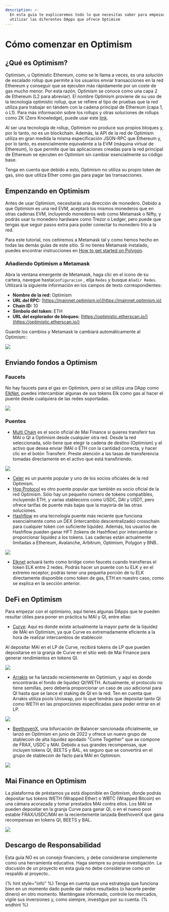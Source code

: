 ```yaml
---
description: >-
  En esta guía te explicaremos todo lo que necesitas saber para empezar a
  utilizar las diferentes DApps que ofrece Optimism
---
```


# Cómo comenzar en Optimism

## ¿Qué es Optimism?

Optimism, u Optimistic Ethereum, como se le llama a veces, es una solución de escalado rollup que permite a los usuarios enviar transacciones en la red Ethereum y conseguir que se ejecuten más rápidamente por un coste de gas mucho menor. Por esta razón, Optimism se conoce como una capa 2 de Ethereum (L2 para abreviar). El nombre Optimism proviene de su uso de la tecnología optimistic rollup, que se refiere al tipo de pruebas que la red utiliza para trabajar en tándem con la cadena principal de Ethereum (capa 1, o L1). Para más información sobre los rollups y otras soluciones de rollups como ZK (Zero Knowledge), puede usar este [ link](https://support.deversifi.com/en/article/deversifi-what-is-the-difference-between-zk-rollup-and-optimistic-rollup-3gf3bw/).

Al ser una tecnología de rollup, Optimism no produce sus propios bloques y, por lo tanto, no es un blockchain. Además, la API de la red de Optimism utiliza en gran medida la misma especificación JSON-RPC que Ethereum y, por lo tanto, es esencialmente equivalente a la EVM (máquina virtual de Ethereum), lo que permite que las aplicaciones creadas para la red principal de Ethereum se ejecuten en Optimism sin cambiar esencialmente su código base.

Tenga en cuenta que debido a esto, Optimism no utiliza su propio token de gas, sino que utiliza Ether como gas para pagar las transacciones.

## Empenzando en Optimism

Antes de usar Optimism, necesitarás una dirección de monedero. Debido a que Optimism es una red EVM, aceptará los mismos monederos que en otras cadenas EVM, incluyendo monederos web como Metamask o Nifty, y podrás usar tu monedero hardware como Trezor o Ledger, pero puede que tengas que seguir pasos extra para poder conectar tu monedero frío a la red.&#x20;

Para este tutorial, nos ceñiremos a Metamask tal y como hemos hecho en todas las demás guías de este sitio. Si no tienes Metamask instalado, puedes encontrar instrucciones en [How to get started on Polygon](../polygon/how-to-get-started-on-polygon.md).

### Añadiendo Optimism a Metamask

Abra la ventana emergente de Metamask, haga clic en el icono de su cartera, navegue hasta`Configuracion` , elija `Redes` y busque `Añadir Redes`. Utilizará la siguiente información en los campos de texto correspondientes:

* **Nombre de la red:** Optimism
* **URL del RPC:** [https://mainnet.optimism.io](https://mainnet.optimism.io)
* **Chain ID:** 10
* **Simbolo del token:** ETH
* **URL del explorador de bloques:** [https://optimistic.etherscan.io/](https://optimistic.etherscan.io/)

Guarde los cambios y Metamask le cambiará automáticamente al Optimism::

![](<../../.gitbook/assets/Screen Shot 2022-06-17 at 9.40.30 PM.png>)

## Enviando fondos a Optimism

### Faucets

No hay faucets para el gas en Optimism, pero si se utiliza una DApp como [ElkNet](https://app.elk.finance/#/elknet), puedes intercambiar algunas de sus tokens Elk como gas al hacer el puente desde cualquiera de las redes soportadas.

![](<../../.gitbook/assets/Screen Shot 2022-06-17 at 9.36.40 PM.png>)

### Puentes

* [Multi Chain](https://app.multichain.org/#/router) es el socio oficial de Mai Finance si quieres transferir tus MAI o QI a Optimism desde cualquier otra red. Desde la red seleccionada, sólo tiene que elegir la cadena de destino (Optimism) y el activo que desea enviar (MAI o ETH con la cantidad correcta, y hacer clic en el botón Transferir. Preste atención a las tasas de transferencia tomadas directamente en el activo que está transfiriendo.

![](<../../.gitbook/assets/Screen Shot 2022-06-17 at 10.14.42 PM.png>)

* [Celer](https://cbridge.celer.network/#/transfer) es un puente popular y uno de los socios oficiales de la red Optimism.
* [Hop Protocol](https://app.hop.exchange/#/send?token=ETH\&sourceNetwork=polygon\&destNetwork=optimism) es otro puente popular que también es socio oficial de la red Optimism. Sólo hay un pequeño número de tokens compatibles, incluyendo ETH, y varias stablecoins como USDC, DAI y USDT, pero ofrece tarifas de puente más bajas que la mayoría de las otras soluciones.
* [Hashflow](https://app.hashflow.com/) es una tecnología puente más reciente que funciona esencialmente como un DEX (intercambio descentralizado) crosschain para cualquier token con suficiente liquidez. Además, los usuarios de Hashflow pueden ganar HFT (tokens de Hashflow) por intercambiar o proporcionar liquidez a los tokens. Las cadenas están actualmente limitadas a Ethereum, Avalanche, Arbitrum, Optimism, Polygon y BNB..

![](<../../.gitbook/assets/Screen Shot 2022-06-17 at 9.51.25 PM.png>)

* [Elknet](https://app.elk.finance/#/elknet) actuará tanto como bridge como faucets cuando transfieras el token ELK entre 2 redes. Podrás hacer un puente con tu ELK y en el extremo receptor, podrás tener una pequeña porción de tu ELK directamente disponible como token de gas, ETH en nuestro caso, como se explica en la sección anterior.

## DeFi en Optimism

Para empezar con el optimismo, aquí tienes algunas DApps que te pueden resultar útiles para poner en práctica tu MAI y QI, entre ellas:

* [Curve](https://optimism.curve.fi/factory/4/deposit): Aquí es donde existe actualmente la mayor parte de la liquidez de MAI en Optimism, ya que Curve es extremadamente eficiente a la hora de realizar intercambios de stablecoin

Al depositar MAI en el LP de Curve, recibirá tokens de LP que pueden depositarse en la granja de Curve en el sitio web de Mai Finance para generar rendimientos en tokens QI.

![](<../../.gitbook/assets/Screen Shot 2022-06-17 at 9.58.06 PM.png>)

* [Arrakis](https://beta.arrakis.finance/#/vaults/0x65Fbf30f29C7626385f78Dbc41702d97b9cD486a) se ha lanzado recientemente en Optimism, y aquí es donde encontrarás el fondo de liquidez QI/WETH. Actualmente, el protocolo no tiene semillas, pero debería proporcionar un caso de uso adicional para QI hasta que se lance el staking de QI en la red. Ten en cuenta que Arrakis utiliza pools Uniswap, por lo que tendrás que depositar tanto QI como WETH en las proporciones especificadas para poder entrar en el LP.

![](<../../.gitbook/assets/Screen Shot 2022-06-17 at 10.07.37 PM.png>)

* [BeethovenX](https://op.beets.fi/#/pool/0x3dc09db8e571da76dd04e9176afc7feee0b89106000000000000000000000019), una bifurcación de Balancer sancionada oficialmente, se lanzó en Optimism en junio de 2022 y ofrece un nuevo grupo de stablecoin de alta liquidez apodado "Come Together" que se compone de FRAX, USDC y MAI. Debido a sus grandes recompensas, que incluyen tokens QI, BEETS y BAL, es seguro que se convertirá en el grupo de stablecoin de facto para MAI en Optimism.

![](<../../.gitbook/assets/Screen Shot 2022-06-17 at 10.09.43 PM.png>)

## Mai Finance en Optimism

La plataforma de préstamos ya está disponible en Optimism, donde podrás depositar tus tokens WETH (Wrapped Ether) o WBTC (Wrapped Bitcoin) en una cámara acorazada y tomar prestados MAI contra ellos. Los MAI se pueden depositar en la granja Curve para ganar QI, o en el nuevo pool estable FRAX/USDC/MAI en la recientemente lanzada BeethovenX que gana recompensas en tokens QI, BEETS y BAL.

![](<../../.gitbook/assets/Screen Shot 2022-06-17 at 9.56.07 PM.png>)

## Descargo de Responsabilidad

Esta guía NO es un consejo financiero, y debe considerarse simplemente como una herramienta educativa. Haga siempre su propia investigación. La discusión de un proyecto en esta guía no debe considerarse como un respaldo al proyecto..

{% hint style="info" %}
Tenga en cuenta que una estrategia que funciona bien en un momento dado puede dar malos resultados (o hacerle perder dinero) en otro momento. Manténgase informado, controle los mercados, vigile sus inversiones y, como siempre, investigue por su cuenta.
{% endhint %}
